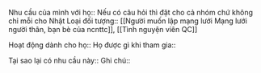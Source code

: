 Nhu cầu của mình với họ:: Nếu có câu hỏi thì đặt cho cả nhóm chứ không chỉ mỗi cho Nhật
Loại đối tượng:: [[Người muốn lập mạng lưới Mạng lưới người thân, bạn bè của ncnttc]], [[Tình nguyện viên QC]]

Hoạt động dành cho họ:: 
Họ được gì khi tham gia:: 

Tại sao lại có nhu cầu này:: 
Ghi chú:: 
